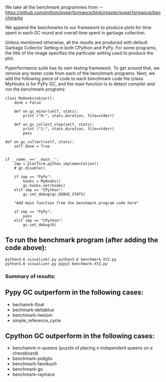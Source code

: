 We take all the benchmark programmes from -- 
https://github.com/python/pyperformance/blob/master/pyperformance/benchmarks

We append the benchmarks to our framework to produce plots for time spent in each GC round and 
overall time spent in garbage collection.

Unless mentioned otherwise, all the results are produced with default Garbage Collector Setting in both CPython and PyPy.
For some programs, the title of the image specifies the particular setting used to produce the plot.

Pyperformance suite has its own testing framework. To get around that, we remove any tester code from each of the benchmark programs. Next, we add the following piece of code to each benchmark code file (class MyHooks is for PyPy GC, and the main function is to detect compiler and run the benchmark program):


    class MyHooks(object):
        done = False

        def on_gc_minor(self, stats):
            print ("0:", stats.duration, file=stderr)

        def on_gc_collect_step(self, stats):
            print ("1:", stats.duration, file=stderr)
            pass

    def on_gc_collect(self, stats):
        self.done = True


    if __name__=='__main__':
        imp = platform.python_implementation()
        # gc.disable()

        if imp == "PyPy":
            hooks = MyHooks()
            gc.hooks.set(hooks)
        elif imp == "CPython":
            gc.set_debug(gc.DEBUG_STATS)
    
        "Add main function from the benchmark program code here"
    
        if imp == "PyPy":
            pass    
        elif imp == "CPython":
            gc.set_debug(0)

## To run the benchmark program (after adding the code above):
    python3.6 visualizer.py python3.6 benchmark-XYZ.py
    python3.6 visualizer.py pypy3 benchmark-XYZ.py

### Summary of results:

## Pypy GC outperform in the following cases:
  * bechamrk-float
  * bechmark-deltablue
  * benchmark-hexiom
  * simple_reference_cycle
## Cpython GC outperform in the following cases:
  * benchamrk-n-queens (puzzle of placing n independent queens on a chessboard)
  * benchmark-pidigits
  * benchmark-fannkuch
  * benchmark-go
  * benchmark-raytrace
 
